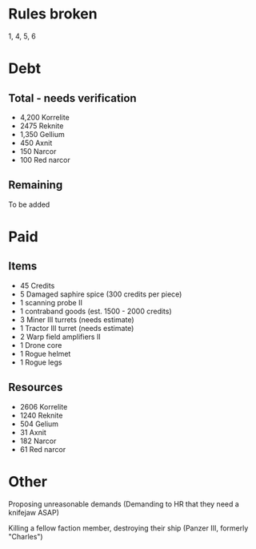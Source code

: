 # Rules broken
1, 4, 5, 6
# Debt
## Total - needs verification
- 4,200 Korrelite    
- 2475 Reknite
- 1,350 Gellium
- 450 Axnit
- 150 Narcor
- 100 Red narcor
## Remaining
To be added

# Paid


## Items
- 45 Credits
- 5 Damaged saphire spice (300 credits per piece)
- 1 scanning probe II
- 1 contraband goods (est. 1500 - 2000 credits)
- 3 Miner III turrets (needs estimate)
- 1 Tractor III turret (needs estimate)
- 2 Warp field amplifiers II
- 1 Drone core
- 1 Rogue helmet
- 1 Rogue legs
## Resources
- 2606 Korrelite
- 1240 Reknite
- 504 Gelium
- 31 Axnit
- 182 Narcor
- 61 Red narcor

# Other
Proposing unreasonable demands (Demanding to HR that they need a knifejaw ASAP)

Killing a fellow faction member, destroying their ship (Panzer III, formerly "Charles")
